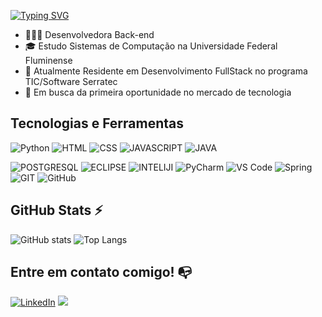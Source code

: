 [![Typing SVG](https://readme-typing-svg.demolab.com?font=Fira+Code&pause=1000&color=000000&width=435&lines=Hello+World%2C+I'm+Let%C3%ADcia+Peixoto)](https://git.io/typing-svg)


- 👩🏻‍💻 Desenvolvedora Back-end
- 🎓 Estudo Sistemas de Computação na Universidade Federal Fluminense
- 🌱 Atualmente Residente em Desenvolvimento FullStack no programa TIC/Software Serratec
- 🎯 Em busca da primeira oportunidade no mercado de tecnologia

## Tecnologias e Ferramentas
 ![Python](https://img.shields.io/badge/Python-3776AB?style=for-the-badge&logo=python&logoColor=white) ![HTML](https://img.shields.io/badge/HTML-239120?style=for-the-badge&logo=html5&logoColor=white) ![CSS](https://img.shields.io/badge/CSS3-1572B6?style=for-the-badge&logo=css3&logoColor=white) ![JAVASCRIPT](https://img.shields.io/badge/JavaScript-F7DF1E?style=for-the-badge&logo=javascript&logoColor=black) ![JAVA](https://img.shields.io/badge/Java-ED8B00?style=for-the-badge&logo=openjdk&logoColor=white) 

 ![POSTGRESQL](https://img.shields.io/badge/PostgreSQL-316192?style=for-the-badge&logo=postgresql&logoColor=white) ![ECLIPSE](https://img.shields.io/badge/Eclipse-2C2255?style=for-the-badge&logo=eclipse&logoColor=white) ![INTELIJI](https://img.shields.io/badge/IntelliJ_IDEA-000000.svg?style=for-the-badge&logo=intellij-idea&logoColor=white)  ![PyCharm](https://img.shields.io/badge/pycharm-143?style=for-the-badge&logo=pycharm&logoColor=black&color=black&labelColor=green)  ![VS Code](https://img.shields.io/badge/VS%20Code-0078d7.svg?style=for-the-badge&logo=visual-studio-code&logoColor=white) ![Spring](https://img.shields.io/badge/spring-%236DB33F.svg?style=for-the-badge&logo=spring&logoColor=white)
 ![GIT](https://img.shields.io/badge/GIT-E44C30?style=for-the-badge&logo=git&logoColor=white) ![GitHub](https://img.shields.io/badge/github-%23121011.svg?style=for-the-badge&logo=github&logoColor=white)
  

## GitHub Stats ⚡

![GitHub stats](https://github-readme-stats.vercel.app/api?username=leticiapzs\&rank_icon=github&show_icons=true&theme=apprentice)
![Top Langs](https://github-readme-stats.vercel.app/api/top-langs/?username=leticiapzs&layout=compact&theme=apprentice)


## Entre em contato comigo! 📭
<div>
<a href="https://www.linkedin.com/in/leticiapeixotol" target="_blank"><img src="https://img.shields.io/badge/-LinkedIn-%230077B5?style=for-the-badge&logo=linkedin&logoColor=white" alt="LinkedIn"></a>  
<a href="mailto:leticia.95lima@gmail.com" target="_blank"><img src="https://img.shields.io/badge/Gmail-D14836?style=for-the-badge&logo=gmail&logoColor=white" target="_blank"></a>
</div>
